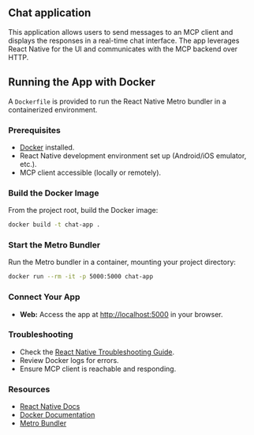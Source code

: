 ## Chat application

This application allows users to send messages to an MCP client and displays the responses in a real-time chat interface. The app leverages React Native for the UI and communicates with the MCP backend over HTTP.

## Running the App with Docker

A `Dockerfile` is provided to run the React Native Metro bundler in a containerized environment.

### Prerequisites

- [Docker](https://docs.docker.com/get-docker/) installed.
- React Native development environment set up (Android/iOS emulator, etc.).
- MCP client accessible (locally or remotely).

### Build the Docker Image

From the project root, build the Docker image:

```sh
docker build -t chat-app .
```

### Start the Metro Bundler

Run the Metro bundler in a container, mounting your project directory:

```sh
docker run --rm -it -p 5000:5000 chat-app
```

### Connect Your App

- **Web:** Access the app at [http://localhost:5000](http://localhost:5000) in your browser.


### Troubleshooting

- Check the [React Native Troubleshooting Guide](https://reactnative.dev/docs/troubleshooting).
- Review Docker logs for errors.
- Ensure MCP client is reachable and responding.

### Resources

- [React Native Docs](https://reactnative.dev/)
- [Docker Documentation](https://docs.docker.com/)
- [Metro Bundler](https://facebook.github.io/metro/)
